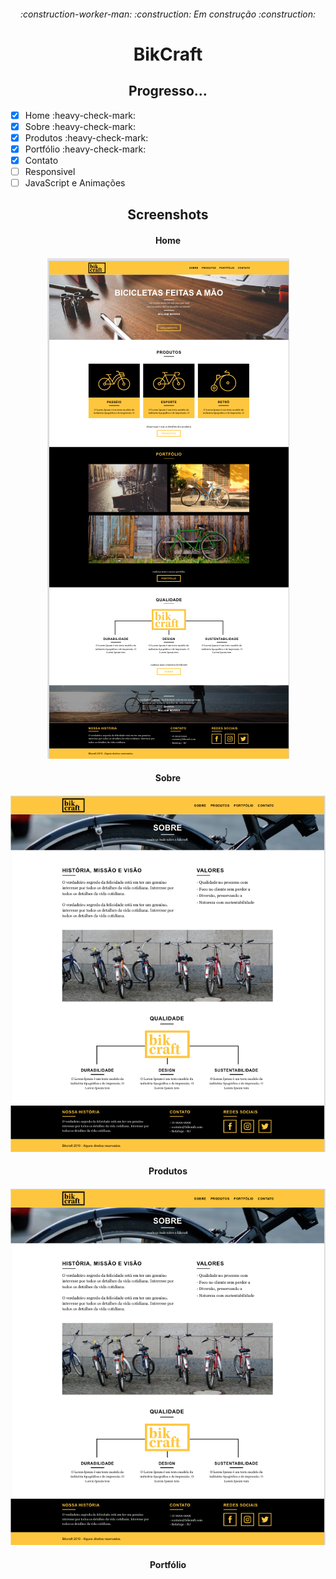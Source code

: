 <h6 align="center"> 
:construction-worker-man: 	:construction: Em construção 	:construction:
</h6 >
<h1 align="center"> BikCraft
</h1>

<h2 align="center" > Progresso... </h2>

- [x] Home :heavy-check-mark:
- [x] Sobre :heavy-check-mark:
- [x] Produtos :heavy-check-mark:
- [x] Portfólio :heavy-check-mark:
- [x] Contato
- [ ] Responsivel
- [ ] JavaScript e Animações

<h2 align="center"> 
Screenshots 
</h2>

<h4 align="center"> 
Home 
</h4>
<h4 align="center"> 
<img src="https://github.com/AdilsonMJ/CURSO-FRONTEND-ORIGAMID/blob/main/BikCraft/wireframe/screenshots/Home.png"  >
</h4>

<h4 align="center"> 
Sobre 
</h4>
<h4 align="center"> 
<img src="https://github.com/AdilsonMJ/CURSO-FRONTEND-ORIGAMID/blob/main/BikCraft/wireframe/screenshots/sobre.png" >
</h4>

<h4 align="center"> 
Produtos 
</h4>
<h4 align="center"> 
<img src="https://github.com/AdilsonMJ/CURSO-FRONTEND-ORIGAMID/blob/main/BikCraft/wireframe/screenshots/sobre.png" >
</h4>

<h4 align="center"> 
Portfólio 
</h4>
<h4 align="center"> 
<img src="" >
</h4>
